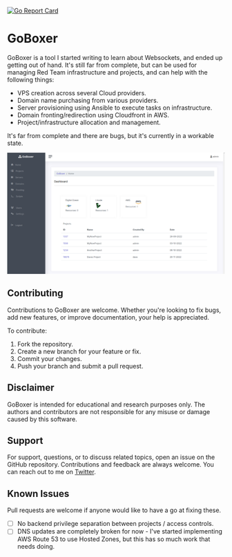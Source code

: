 [![Go Report Card](https://goreportcard.com/badge/github.com/nickzer0/GoBoxer)](https://goreportcard.com/report/github.com/nickzer0/GoBoxer)
# GoBoxer

GoBoxer is a tool I started writing to learn about Websockets, and ended up getting out of hand. It's still far from complete, but can be used for managing Red Team infrastructure and projects, and can help with the following things:

- VPS creation across several Cloud providers.
- Domain name purchasing from various providers.
- Server provisioning using Ansible to execute tasks on infrastructure.
- Domain fronting/redirection using Cloudfront in AWS.
- Project/infrastructure allocation and management.

It's far from complete and there are bugs, but it's currently in a workable state.

![Alt text](/screenshots/dashboard.png?raw=true "Dashboard")

## Contributing
Contributions to GoBoxer are welcome. Whether you're looking to fix bugs, add new features, or improve documentation, your help is appreciated.

To contribute:

1. Fork the repository.
2. Create a new branch for your feature or fix.
3. Commit your changes.
4. Push your branch and submit a pull request.

## Disclaimer
GoBoxer is intended for educational and research purposes only. The authors and contributors are not responsible for any misuse or damage caused by this software. 

## Support
For support, questions, or to discuss related topics, open an issue on the GitHub repository. Contributions and feedback are always welcome.
You can reach out to me on [Twitter](https://twitter.com/_nickzer0).

## Known Issues
Pull requests are welcome if anyone would like to have a go at fixing these.
- [ ] No backend privilege separation between projects / access controls.
- [ ] DNS updates are completely broken for now - I've started implementing AWS Route 53 to use Hosted Zones, but this has so much work that needs doing.
